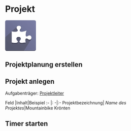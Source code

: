 # Projekt
![icons_odoo_project](assets/icons_odoo_project.png)

## Projektplanung erstellen

## Projekt anlegen
Aufgabenträger: [Projektleiter](Notes%20Kurt%20Gisler/Rollen#Projektleiter)

Feld |Inhalt|Beispiel
:- |: -|:-
Projektbezeichnung| *Name des Projektes*|Mountainbike Krönten


## Timer starten

